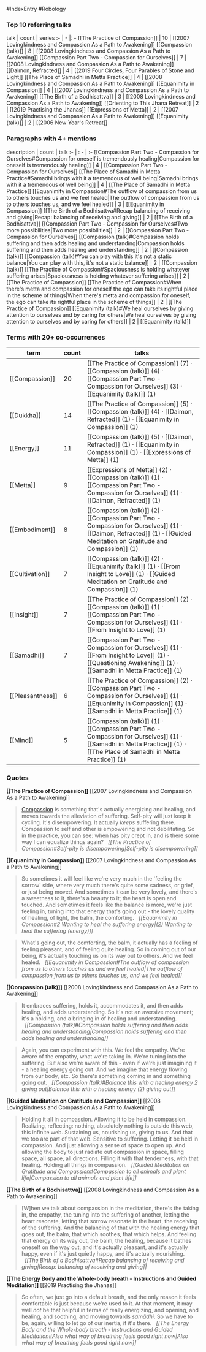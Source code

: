 #IndexEntry #Robology

### Top 10 referring talks
talk | count | series
:- | - |: -
[[The Practice of Compassion]] | 10 | [[2007 Lovingkindness and Compassion As a Path to Awakening]]
[[Compassion (talk)]] | 8 | [[2008 Lovingkindness and Compassion As a Path to Awakening]]
[[Compassion Part Two - Compassion for Ourselves]] | 7 | [[2008 Lovingkindness and Compassion As a Path to Awakening]]
[[Daimon, Refracted]] | 4 | [[2019 Four Circles, Four Parables of Stone and Light]]
[[The Place of Samadhi in Metta Practice]] | 4 | [[2008 Lovingkindness and Compassion As a Path to Awakening]]
[[Equanimity in Compassion]] | 4 | [[2007 Lovingkindness and Compassion As a Path to Awakening]]
[[The Birth of a Bodhisattva]] | 3 | [[2008 Lovingkindness and Compassion As a Path to Awakening]]
[[Orienting to This Jhana Retreat]] | 2 | [[2019 Practising the Jhanas]]
[[Expressions of Metta]] | 2 | [[2007 Lovingkindness and Compassion As a Path to Awakening]]
[[Equanimity (talk)]] | 2 | [[2006 New Year's Retreat]]

### Paragraphs with 4+ mentions
description | count | talk
:- | : - | :-
[[Compassion Part Two - Compassion for Ourselves#Compassion for oneself is tremendously healing\|Compassion for oneself is tremendously healing]] | 4 | [[Compassion Part Two - Compassion for Ourselves]]
[[The Place of Samadhi in Metta Practice#Samadhi brings with it a tremendous of well being\|Samadhi brings with it a tremendous of well being]] | 4 | [[The Place of Samadhi in Metta Practice]]
[[Equanimity in Compassion#The outflow of compassion from us to others touches us and we feel healed\|The outflow of compassion from us to others touches us, and we feel healed]] | 3 | [[Equanimity in Compassion]]
[[The Birth of a Bodhisattva#Recap balancing of receiving and giving\|Recap: balancing of receiving and giving]] | 2 | [[The Birth of a Bodhisattva]]
[[Compassion Part Two - Compassion for Ourselves#Two more possibilities\|Two more possibilities]] | 2 | [[Compassion Part Two - Compassion for Ourselves]]
[[Compassion (talk)#Compassion holds suffering and then adds healing and understanding\|Compassion holds suffering and then adds healing and understanding]] | 2 | [[Compassion (talk)]]
[[Compassion (talk)#You can play with this it's not a static balance\|You can play with this, it's not a static balance]] | 2 | [[Compassion (talk)]]
[[The Practice of Compassion#Spaciousness is holding whatever suffering arises\|Spaciousness is holding whatever suffering arises]] | 2 | [[The Practice of Compassion]]
[[The Practice of Compassion#When there's metta and compassion for oneself the ego can take its rightful place in the scheme of things\|When there's metta and compassion for oneself, the ego can take its rightful place in the scheme of things]] | 2 | [[The Practice of Compassion]]
[[Equanimity (talk)#We heal ourselves by giving attention to ourselves and by caring for others\|We heal ourselves by giving attention to ourselves and by caring for others]] | 2 | [[Equanimity (talk)]]

### Terms with 20+ co-occurrences
term | count | talks
-|-|-
[[Compassion]] | 20 | <span class="counts">[[The Practice of Compassion]] (7) · [[Compassion (talk)]] (4) · [[Compassion Part Two - Compassion for Ourselves]] (3) · [[Equanimity (talk)]] (1)</span> 
[[Dukkha]] | 14 | <span class="counts">[[The Practice of Compassion]] (5) · [[Compassion (talk)]] (4) · [[Daimon, Refracted]] (1) · [[Equanimity in Compassion]] (1)</span> 
[[Energy]] | 11 | <span class="counts">[[Compassion (talk)]] (5) · [[Daimon, Refracted]] (1) · [[Equanimity in Compassion]] (1) · [[Expressions of Metta]] (1)</span> 
[[Metta]] | 9 | <span class="counts">[[Expressions of Metta]] (2) · [[Compassion (talk)]] (1) · [[Compassion Part Two - Compassion for Ourselves]] (1) · [[Daimon, Refracted]] (1)</span> 
[[Embodiment]] | 8 | <span class="counts">[[Compassion (talk)]] (2) · [[Compassion Part Two - Compassion for Ourselves]] (1) · [[Daimon, Refracted]] (1) · [[Guided Meditation on Gratitude and Compassion]] (1)</span> 
[[Cultivation]] | 7 | <span class="counts">[[Compassion (talk)]] (2) · [[Equanimity (talk)]] (1) · [[From Insight to Love]] (1) · [[Guided Meditation on Gratitude and Compassion]] (1)</span> 
[[Insight]] | 7 | <span class="counts">[[The Practice of Compassion]] (2) · [[Compassion (talk)]] (1) · [[Compassion Part Two - Compassion for Ourselves]] (1) · [[From Insight to Love]] (1)</span> 
[[Samadhi]] | 7 | <span class="counts">[[Compassion Part Two - Compassion for Ourselves]] (1) · [[From Insight to Love]] (1) · [[Questioning Awakening]] (1) · [[Samadhi in Metta Practice]] (1)</span> 
[[Pleasantness]] | 6 | <span class="counts">[[The Practice of Compassion]] (2) · [[Compassion Part Two - Compassion for Ourselves]] (1) · [[Equanimity in Compassion]] (1) · [[Samadhi in Metta Practice]] (1)</span> 
[[Mind]] | 5 | <span class="counts">[[Compassion (talk)]] (1) · [[Compassion Part Two - Compassion for Ourselves]] (1) · [[Samadhi in Metta Practice]] (1) · [[The Place of Samadhi in Metta Practice]] (1)</span> 

### Quotes
**[[The Practice of Compassion]]**
<span class="counts">[[2007 Lovingkindness and Compassion As a Path to Awakening]]</span>
> [Compassion](https://publish.obsidian.md/rob-burbea/Index/Compassion) is something that's actually energizing and healing, and moves towards the alleviation of suffering. Self-pity will just keep it cycling. It's disempowering. It actually _keeps_ suffering there. Compassion to self and other is empowering and not debilitating. So in the practice, you can see: when has pity crept in, and is there some way I can equalize things again? &nbsp;&nbsp;<span class="counts">_[[The Practice of Compassion#Self-pity is disempowering|Self-pity is disempowering]]_</span>

**[[Equanimity in Compassion]]**
<span class="counts">[[2007 Lovingkindness and Compassion As a Path to Awakening]]</span>
> So sometimes it will feel like we're very much in the 'feeling the sorrow' side, where very much there's quite some sadness, or grief, or just being moved. And sometimes it can be very lovely, and there's a sweetness to it, there's a beauty to it; the heart is open and touched. And sometimes it feels like the balance is more, we're just feeling in, tuning into that energy that's going out - the lovely quality of healing, of light, the balm, the comforting. &nbsp;&nbsp;<span class="counts">_[[Equanimity in Compassion#2 Wanting to heal the suffering energy|(2) Wanting to heal the suffering (energy)]]_</span>

> What's going out, the comforting, the balm, it actually has a feeling of feeling pleasant, and of feeling quite healing. So in coming out of our being, it's actually touching us on its way out to others. And we feel healed. &nbsp;&nbsp;<span class="counts">_[[Equanimity in Compassion#The outflow of compassion from us to others touches us and we feel healed|The outflow of compassion from us to others touches us, and we feel healed]]_</span>

**[[Compassion (talk)]]**
<span class="counts">[[2008 Lovingkindness and Compassion As a Path to Awakening]]</span>
> It embraces suffering, holds it, accommodates it, and then adds healing, and adds understanding. So it's not an aversive movement; it's a holding, and a bringing in of healing and understanding. &nbsp;&nbsp;<span class="counts">_[[Compassion (talk)#Compassion holds suffering and then adds healing and understanding|Compassion holds suffering and then adds healing and understanding]]_</span>

> Again, you can experiment with this. We feel the empathy. We're aware of the empathy, what we're taking in. We're tuning into the suffering. But also we're aware of this - even if we're just imagining it - a healing energy going out. And we imagine that energy flowing from our body, etc. So there's something coming in and something going out. &nbsp;&nbsp;<span class="counts">_[[Compassion (talk)#Balance this with a healing energy 2 giving out|Balance this with a healing energy (2) giving out]]_</span>

**[[Guided Meditation on Gratitude and Compassion]]**
<span class="counts">[[2008 Lovingkindness and Compassion As a Path to Awakening]]</span>
> Holding it all in compassion. Allowing it to be held in compassion. Realizing, reflecting: nothing, absolutely nothing is outside this web, this infinite web. Sustaining us, nourishing us, giving to us. And that we too are part of that web. Sensitive to suffering. Letting it be held in compassion. And just allowing a sense of space to open up. And allowing the body to just radiate out compassion in space, filling space, all space, all directions. Filling it with that tenderness, with that healing. Holding all things in compassion. &nbsp;&nbsp;<span class="counts">_[[Guided Meditation on Gratitude and Compassion#Compassion to all animals and plant life|Compassion to all animals and plant life]]_</span>

**[[The Birth of a Bodhisattva]]**
<span class="counts">[[2008 Lovingkindness and Compassion As a Path to Awakening]]</span>
> [W]hen we talk about compassion in the meditation, there's the taking in, the empathy, the tuning into the suffering of another, letting the heart resonate, letting that sorrow resonate in the heart, the receiving of the suffering. And the balancing of that with the healing energy that goes out, the balm, that which soothes, that which helps. And feeling that energy on its way out, the balm, the healing, because it bathes oneself on the way out, and it's actually pleasant, and it's actually happy, even if it's just quietly happy, and it's actually nourishing. &nbsp;&nbsp;<span class="counts">_[[The Birth of a Bodhisattva#Recap balancing of receiving and giving|Recap: balancing of receiving and giving]]_</span>

**[[The Energy Body and the Whole-body breath - Instructions and Guided Meditation]]**
<span class="counts">[[2019 Practising the Jhanas]]</span>
> So often, we just go into a default breath, and the only reason it feels comfortable is just because we're used to it. At that moment, it may well _not_ be that helpful in terms of really energizing, and opening, and healing, and soothing, and moving towards _samādhi_. So we have to be, again, willing to let go of our inertia, if it's there. &nbsp;&nbsp;<span class="counts">_[[The Energy Body and the Whole-body breath - Instructions and Guided Meditation#Also what way of breathing feels good right now|Also what way of breathing feels good right now]]_</span>


